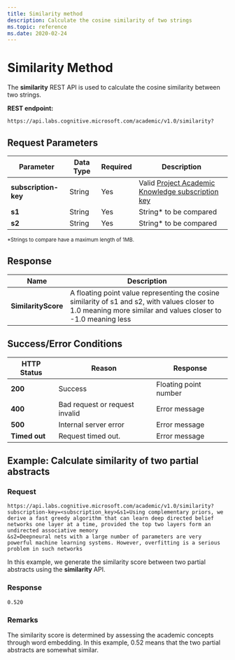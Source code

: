 ```yaml
---
title: Similarity method
description: Calculate the cosine similarity of two strings
ms.topic: reference
ms.date: 2020-02-24
---
```


# Similarity Method

The **similarity** REST API is used to calculate the cosine similarity between two strings.

**REST endpoint:**

``` HTTP
https://api.labs.cognitive.microsoft.com/academic/v1.0/similarity?
```

## Request Parameters

Parameter | Data Type | Required | Description
--- | --- | --- | ---
**subscription-key** | String | Yes | Valid [Project Academic Knowledge subscription key](https://msr-apis.portal.azure-api.net/products/project-academic-knowledge)
**s1** | String | Yes | String* to be compared
**s2** | String | Yes | String* to be compared

<sub>
*Strings to compare have a maximum length of 1MB.
</sub>

## Response

Name | Description
--- | ---
**SimilarityScore** | A floating point value representing the cosine similarity of s1 and s2, with values closer to 1.0 meaning more similar and values closer to -1.0 meaning less

## Success/Error Conditions

HTTP Status | Reason | Response
--- | --- | ---
**200** | Success | Floating point number
**400** | Bad request or request invalid | Error message
**500** | Internal server error | Error message
**Timed out** | Request timed out. | Error message

## Example: Calculate similarity of two partial abstracts

### Request

``` HTTP
https://api.labs.cognitive.microsoft.com/academic/v1.0/similarity?subscription-key=<subscription_key>&s1=Using complementary priors, we derive a fast greedy algorithm that can learn deep directed belief networks one layer at a time, provided the top two layers form an undirected associative memory
&s2=Deepneural nets with a large number of parameters are very powerful machine learning systems. However, overfitting is a serious problem in such networks
```

In this example, we generate the similarity score between two partial abstracts using the **similarity** API.

### Response

``` HTTP
0.520
```

### Remarks

The similarity score is determined by assessing the academic concepts through word embedding. In this example, 0.52 means that the two partial abstracts are somewhat similar.
